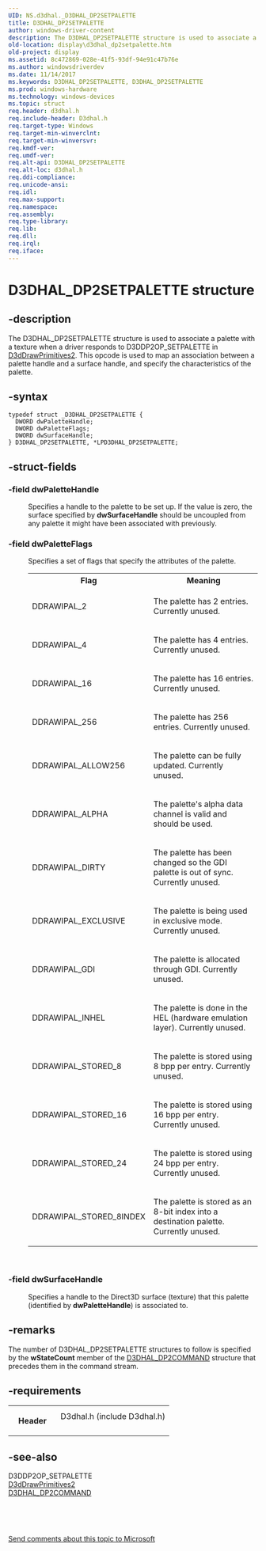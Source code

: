```yaml
---
UID: NS.d3dhal._D3DHAL_DP2SETPALETTE
title: D3DHAL_DP2SETPALETTE
author: windows-driver-content
description: The D3DHAL_DP2SETPALETTE structure is used to associate a palette with a texture when a driver responds to D3DDP2OP_SETPALETTE in D3dDrawPrimitives2.
old-location: display\d3dhal_dp2setpalette.htm
old-project: display
ms.assetid: 8c472869-028e-41f5-93df-94e91c47b76e
ms.author: windowsdriverdev
ms.date: 11/14/2017
ms.keywords: D3DHAL_DP2SETPALETTE, D3DHAL_DP2SETPALETTE
ms.prod: windows-hardware
ms.technology: windows-devices
ms.topic: struct
req.header: d3dhal.h
req.include-header: D3dhal.h
req.target-type: Windows
req.target-min-winverclnt: 
req.target-min-winversvr: 
req.kmdf-ver: 
req.umdf-ver: 
req.alt-api: D3DHAL_DP2SETPALETTE
req.alt-loc: d3dhal.h
req.ddi-compliance: 
req.unicode-ansi: 
req.idl: 
req.max-support: 
req.namespace: 
req.assembly: 
req.type-library: 
req.lib: 
req.dll: 
req.irql: 
req.iface: 
---
```


# D3DHAL_DP2SETPALETTE structure



## -description
<p>The D3DHAL_DP2SETPALETTE structure is used to associate a palette with a texture when a driver responds to D3DDP2OP_SETPALETTE in <a href="..\d3dhal\nc-d3dhal-lpd3dhal-drawprimitives2cb.md">D3dDrawPrimitives2</a>. This opcode is used to map an association between a palette handle and a surface handle, and specify the characteristics of the palette.</p>


## -syntax

````
typedef struct _D3DHAL_DP2SETPALETTE {
  DWORD dwPaletteHandle;
  DWORD dwPaletteFlags;
  DWORD dwSurfaceHandle;
} D3DHAL_DP2SETPALETTE, *LPD3DHAL_DP2SETPALETTE;
````


## -struct-fields
<dl>

### -field <b>dwPaletteHandle</b>

<dd>
<p>Specifies a handle to the palette to be set up. If the value is zero, the surface specified by <b>dwSurfaceHandle</b> should be uncoupled from any palette it might have been associated with previously.</p>
</dd>

### -field <b>dwPaletteFlags</b>

<dd>
<p>Specifies a set of flags that specify the attributes of the palette.</p>
<table>
<tr>
<th>Flag</th>
<th>Meaning</th>
</tr>
<tr>
<td>
<p>DDRAWIPAL_2</p>
</td>
<td>
<p>The palette has 2 entries. Currently unused.</p>
</td>
</tr>
<tr>
<td>
<p>DDRAWIPAL_4</p>
</td>
<td>
<p>The palette has 4 entries. Currently unused.</p>
</td>
</tr>
<tr>
<td>
<p>DDRAWIPAL_16</p>
</td>
<td>
<p>The palette has 16 entries. Currently unused.</p>
</td>
</tr>
<tr>
<td>
<p>DDRAWIPAL_256</p>
</td>
<td>
<p>The palette has 256 entries. Currently unused.</p>
</td>
</tr>
<tr>
<td>
<p>DDRAWIPAL_ALLOW256</p>
</td>
<td>
<p>The palette can be fully updated. Currently unused.</p>
</td>
</tr>
<tr>
<td>
<p>DDRAWIPAL_ALPHA</p>
</td>
<td>
<p>The palette's alpha data channel is valid and should be used.</p>
</td>
</tr>
<tr>
<td>
<p>DDRAWIPAL_DIRTY</p>
</td>
<td>
<p>The palette has been changed so the GDI palette is out of sync. Currently unused.</p>
</td>
</tr>
<tr>
<td>
<p>DDRAWIPAL_EXCLUSIVE</p>
</td>
<td>
<p>The palette is being used in exclusive mode. Currently unused.</p>
</td>
</tr>
<tr>
<td>
<p>DDRAWIPAL_GDI</p>
</td>
<td>
<p>The palette is allocated through GDI. Currently unused.</p>
</td>
</tr>
<tr>
<td>
<p>DDRAWIPAL_INHEL</p>
</td>
<td>
<p>The palette is done in the HEL (hardware emulation layer). Currently unused.</p>
</td>
</tr>
<tr>
<td>
<p>DDRAWIPAL_STORED_8</p>
</td>
<td>
<p>The palette is stored using 8 bpp per entry. Currently unused.</p>
</td>
</tr>
<tr>
<td>
<p>DDRAWIPAL_STORED_16</p>
</td>
<td>
<p>The palette is stored using 16 bpp per entry. Currently unused.</p>
</td>
</tr>
<tr>
<td>
<p>DDRAWIPAL_STORED_24</p>
</td>
<td>
<p>The palette is stored using 24 bpp per entry. Currently unused.</p>
</td>
</tr>
<tr>
<td>
<p>DDRAWIPAL_STORED_8INDEX</p>
</td>
<td>
<p>The palette is stored as an 8-bit index into a destination palette. Currently unused.</p>
</td>
</tr>
</table>
<p> </p>
</dd>

### -field <b>dwSurfaceHandle</b>

<dd>
<p>Specifies a handle to the Direct3D surface (texture) that this palette (identified by <b>dwPaletteHandle</b>) is associated to.</p>
</dd>
</dl>

## -remarks
<p>The number of D3DHAL_DP2SETPALETTE structures to follow is specified by the <b>wStateCount</b> member of the <a href="https://msdn.microsoft.com/library/windows/hardware/ff545454">D3DHAL_DP2COMMAND</a> structure that precedes them in the command stream.</p>

## -requirements
<table>
<tr>
<th width="30%">
<p>Header</p>
</th>
<td width="70%">
<dl>
<dt>D3dhal.h (include D3dhal.h)</dt>
</dl>
</td>
</tr>
</table>

## -see-also
<dl>
<dt>D3DDP2OP_SETPALETTE</dt>
<dt>
<a href="..\d3dhal\nc-d3dhal-lpd3dhal-drawprimitives2cb.md">D3dDrawPrimitives2</a>
</dt>
<dt>
<a href="https://msdn.microsoft.com/library/windows/hardware/ff545454">D3DHAL_DP2COMMAND</a>
</dt>
</dl>
<p> </p>
<p> </p>
<p><a href="mailto:wsddocfb@microsoft.com?subject=Documentation%20feedback [display\display]:%20D3DHAL_DP2SETPALETTE structure%20 RELEASE:%20(11/14/2017)&amp;body=%0A%0APRIVACY STATEMENT%0A%0AWe use your feedback to improve the documentation. We don't use your email address for any other purpose, and we'll remove your email address from our system after the issue that you're reporting is fixed. While we're working to fix this issue, we might send you an email message to ask for more info. Later, we might also send you an email message to let you know that we've addressed your feedback.%0A%0AFor more info about Microsoft's privacy policy, see http://privacy.microsoft.com/en-us/default.aspx." title="Send comments about this topic to Microsoft">Send comments about this topic to Microsoft</a></p>
